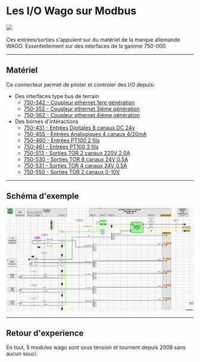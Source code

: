 # Les I/O Wago sur Modbus

![](/img/io_modbus.jpg)

Ces entrées/sorties s'appuient sur du matériel de la marque allemande WAGO. Essentiellement sur des interfaces de la gamme 750-000.

---
## Matériel

Ce connecteur permet de piloter et controler des I/O depuis:

* Des interfaces type bus de terrain
    * [750-342 - Coupleur ethernet 1ere génération](https://www.wago.com/fr/syst%C3%A8mes-i-o/coupleur-de-bus-de-terrain-ethernet/p/750-342)
    * [750-352 - Coupleur ethernet 3ième génération](https://www.wago.com/fr/syst%C3%A8mes-i-o/coupleur-de-bus-de-terrain-ethernet/p/750-352)
    * [750-362 - Coupleur ethernet 4ième génération](https://www.wago.com/fr/syst%C3%A8mes-i-o/coupleur-de-bus-de-terrain-ethernet/p/750-362)
* Des bornes d'intéractions
    * [750-431 - Entrées Digitales 8 canaux DC 24v](https://www.wago.com/fr/syst%C3%A8mes-i-o/entr%C3%A9e-digitale-%C3%A0-8-canaux/p/750-431)
    * [750-455 - Entrées Analogiques 4 canaux 4/20mA](https://www.wago.com/fr/syst%C3%A8mes-i-o/entr%C3%A9e-analogique-%C3%A0-4-canaux/p/750-455)
    * [750-460 - Entrées PT100 2 fils](https://www.wago.com/fr/syst%C3%A8mes-i-o/entr%C3%A9e-analogique-%C3%A0-4-canaux/p/750-460)
    * [750-461 - Entrées PT100 3 fils](https://www.wago.com/fr/syst%C3%A8mes-i-o/entr%C3%A9e-analogique-%C3%A0-2-canaux/p/750-461)
    * [750-513 - Sorties TOR 2 canaux 220V 2.0A](https://www.wago.com/fr/syst%C3%A8mes-i-o/sortie-de-relais-%C3%A0-2-canaux/p/750-513)
    * [750-530 - Sorties TOR 8 canaux 24V 0.5A](https://www.wago.com/fr/syst%C3%A8mes-i-o/sortie-digitale-%C3%A0-4-canaux/p/750-530)
    * [750-531 - Sorties TOR 4 canaux 24V 0.5A](https://www.wago.com/fr/syst%C3%A8mes-i-o/sortie-digitale-%C3%A0-4-canaux/p/750-531)
    * [750-550 - Sorties TOR 2 canaux 0-10V](https://www.wago.com/fr/syst%C3%A8mes-i-o/sortie-analogique-%C3%A0-2-canaux/p/750-550)

---
## Schéma d'exemple

![](img/io_modbus_schema.png)

---
## Retour d'experience

En tout, 5 modules wago sont sous tension et tournent depuis 2008 sans aucun souci.
